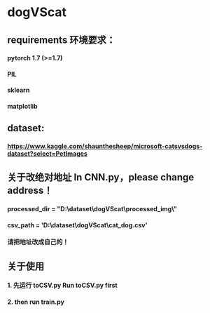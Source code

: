 # dogVScat

## requirements 环境要求：

####  pytorch 1.7 (>=1.7)
#### PIL
#### sklearn
#### matplotlib


## dataset:
#### https://www.kaggle.com/shaunthesheep/microsoft-catsvsdogs-dataset?select=PetImages

## 关于改绝对地址 In CNN.py，please change address！
#### processed_dir = "D:\\dataset\\dogVScat\\processed_img\\"
#### csv_path = 'D:\\dataset\\dogVScat\\cat_dog.csv'
#### 请把地址改成自己的！

## 关于使用
#### 1. 先运行 toCSV.py  Run toCSV.py first
#### 2. then run train.py
